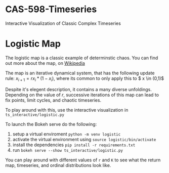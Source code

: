 # CAS-598-Timeseries
Interactive Visualization of Classic Complex Timeseries

# Logistic Map

The logistic map is a classic example of determinstic chaos. You can find out more about the map, on [Wikipedia](https://en.wikipedia.org/wiki/Logistic_map)

The map is an iterative dynamical system, that has the following update rule: $x_{i+1} = r x_{i} *(1-x_{i})$, where its common to only apply this to $ x \in (0,1)$

Despite it's elegent description, it contains a many diverse unfoldings. Depending on the value of $r$, successive iterations of this map can lead to fix points, limit cycles, and chaotic timeseries.

To play around with this, use the interactive visualization in `ts_interactive/logistic.py`

To launch the Bokeh serve do the following:
1) setup a virtual enviroment `python -m venv logistic`
2) activate the virtual environment using `source logistic/bin/activate`
3) install the dependencies `pip install -r requirements.txt`
4) run `bokeh serve --show ts_interactive/logistic.py `

You can play around with different values of `r` and `K` to see what the return map, timeseries, and ordinal distributions look like. 